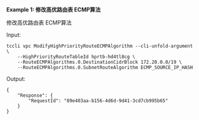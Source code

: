**Example 1: 修改高优路由表 ECMP算法**

修改高优路由表 ECMP算法

Input: 

```
tccli vpc ModifyHighPriorityRouteECMPAlgorithm --cli-unfold-argument  \
    --HighPriorityRouteTableId hprtb-hd4tl8cg \
    --RouteECMPAlgorithms.0.DestinationCidrBlock 172.20.0.0/19 \
    --RouteECMPAlgorithms.0.SubnetRouteAlgorithm ECMP_SOURCE_IP_HASH
```

Output: 
```
{
    "Response": {
        "RequestId": "89e403aa-b156-4d6d-9d41-3cd7cb995b65"
    }
}
```

